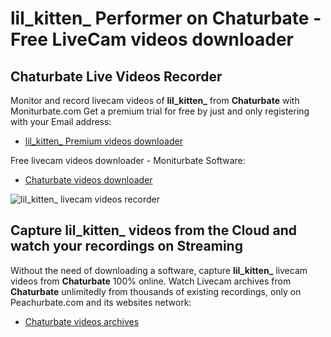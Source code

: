 # lil_kitten_ Performer on Chaturbate - Free LiveCam videos downloader

## Chaturbate Live Videos Recorder

Monitor and record livecam videos of **lil_kitten_** from **Chaturbate** with Moniturbate.com
Get a premium trial for free by just and only registering with your Email address:
* [lil_kitten_ Premium videos downloader](https://moniturbate.com/request-demo-licence-key.html)

Free livecam videos downloader - Moniturbate Software:
* [Chaturbate videos downloader](https://moniturbate.com/moniturbate-download-software.html)

![lil_kitten_ livecam videos recorder](https://peachurnet.com/templates/moniturbate-software.png)


## Capture lil_kitten_ videos from the Cloud and watch your recordings on Streaming

Without the need of downloading a software, capture **lil_kitten_** livecam videos from **Chaturbate** 100% online.
Watch Livecam archives from **Chaturbate** unlimitedly from thousands of existing recordings, only on Peachurbate.com and its websites network:
* [Chaturbate videos archives](https://peachurnet.com/)